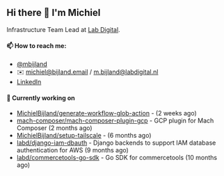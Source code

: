 ## Hi there 👋 I'm Michiel

Infrastructure Team Lead at [Lab Digital](https://www.labdigital.nl).

#### 📫 How to reach me:

- [@mbijland](https://twitter.com/mbijland)
- ✉️ michiel@bijland.email / m.bijland@labdigital.nl
- [LinkedIn](https://www.linkedin.com/in/michielbijland/)

#### 👷 Currently working on


- [MichielBijland/generate-workflow-glob-action](https://github.com/MichielBijland/generate-workflow-glob-action) -  (2 weeks ago)
- [mach-composer/mach-composer-plugin-gcp](https://github.com/mach-composer/mach-composer-plugin-gcp) - GCP plugin for Mach Composer (2 months ago)
- [MichielBijland/setup-tailscale](https://github.com/MichielBijland/setup-tailscale) -  (6 months ago)
- [labd/django-iam-dbauth](https://github.com/labd/django-iam-dbauth) - Django backends to support IAM database authentication for AWS (9 months ago)
- [labd/commercetools-go-sdk](https://github.com/labd/commercetools-go-sdk) - Go SDK for commercetools (10 months ago)
